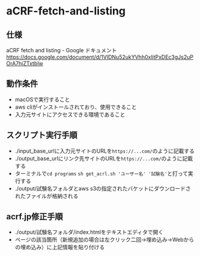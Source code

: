 # aCRF-fetch-and-listing
## 仕様
aCRF fetch and listing - Google ドキュメント  
https://docs.google.com/document/d/1VIDNu52ukYVhh0xlitPxDEc3gJs2uPOrA7hjZTxtbIw  
## 動作条件
- macOSで実行すること  
- aws cliがインストールされており、使用できること  
- 入力元サイトにアクセスできる環境であること  
## スクリプト実行手順
- ./input_base_urlに入力元サイトのURLを`https://...com/`のように記載する  
- ./output_base_urlにリンク先サイトのURLを`https://...com/`のように記載する  
- ターミナルで`cd programs` 
`sh get_acrl.sh 'ユーザー名' '試験名'`と打って実行する  
- ./output/試験名フォルダとaws s3の指定されたバケットにダウンロードされたファイルが格納される  
## acrf.jp修正手順  
- ./output/試験名フォルダ/index.htmlをテキストエディタで開く
- ページの該当箇所（新規追加の場合は左クリック二回→埋め込み→Webからの埋め込み）に上記情報を貼り付ける  
